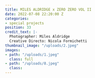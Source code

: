 ```yaml
---
title: MILES ALDRIDGE x ZERO ZERO VOL II
date: 2022-07-08 22:20:00 Z
categories:
- special projects
position: 33
credit_text: |-
  Photographer: Miles Aldridge
  Creative Directo: Nicola Formichetti
thumbnail_image: "/uploads/2.jpeg"
images:
- path: "/uploads/1.jpeg"
  class: full
- path: "/uploads/8.jpeg"
  class: 
---
```


